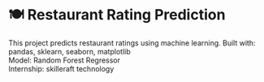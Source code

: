 # 🍽 Restaurant Rating Prediction

This project predicts restaurant ratings using machine learning.
Built with: pandas, sklearn, seaborn, matplotlib  
Model: Random Forest Regressor  
Internship: skilleraft technology


